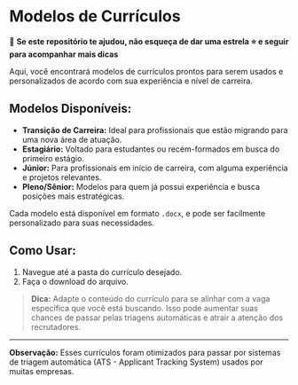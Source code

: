 # Modelos de Currículos

🌟 **Se este repositório te ajudou, não esqueça de dar uma estrela ⭐ e seguir para acompanhar mais dicas**

Aqui, você encontrará modelos de currículos prontos para serem usados e personalizados de acordo com sua experiência e nível de carreira.

## Modelos Disponíveis:

- **Transição de Carreira:** Ideal para profissionais que estão migrando para uma nova área de atuação.
- **Estagiário:** Voltado para estudantes ou recém-formados em busca do primeiro estágio.
- **Júnior:** Para profissionais em início de carreira, com alguma experiência e projetos relevantes.
- **Pleno/Sênior:** Modelos para quem já possui experiência e busca posições mais estratégicas.

Cada modelo está disponível em formato `.docx`, e pode ser facilmente personalizado para suas necessidades.

## Como Usar:
1. Navegue até a pasta do currículo desejado.
2. Faça o download do arquivo.
> **Dica:** Adapte o conteúdo do currículo para se alinhar com a vaga específica que você está buscando. Isso pode aumentar suas chances de passar pelas triagens automáticas e atrair a atenção dos recrutadores.

---
**Observação:** Esses currículos foram otimizados para passar por sistemas de triagem automática (ATS - Applicant Tracking System) usados por muitas empresas.

